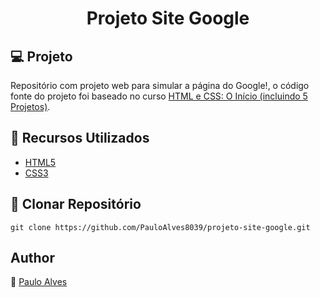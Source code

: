 <h1 align="center">Projeto Site Google</h1>

## :computer: Projeto
Repositório com projeto web para simular a página do Google!, o código fonte do projeto foi baseado no curso [HTML e CSS: O Início (incluindo 5 Projetos)](https://www.udemy.com/course/html-e-css-o-inicio/).

## :wrench: Recursos Utilizados
- [HTML5](https://www.w3schools.com/html/)
- [CSS3](https://www.w3schools.com/css/)


## :floppy_disk: Clonar Repositório

`git clone https://github.com/PauloAlves8039/projeto-site-google.git`

## Author

:boy: [Paulo Alves](https://github.com/PauloAlves8039)

